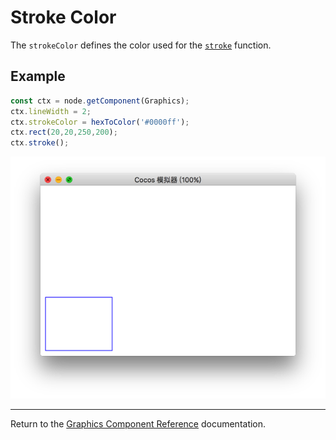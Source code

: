 # Stroke Color

The `strokeColor` defines the color used for the [`stroke`](./stroke.md) function.

## Example

```ts
const ctx = node.getComponent(Graphics);
ctx.lineWidth = 2;
ctx.strokeColor = hexToColor('#0000ff');
ctx.rect(20,20,250,200);
ctx.stroke();
```

<a href="./strokeColor.png"><img src="./strokeColor.png"></a>

<hr>

Return to the [Graphics Component Reference](../graphics.md) documentation.
